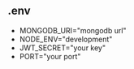 ## .env

- MONGODB_URI="mongodb url"
- NODE_ENV="development"
- JWT_SECRET="your key"
- PORT="your port"
